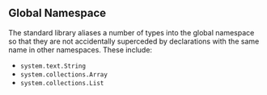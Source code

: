 ## Global Namespace

The standard library aliases a number of types into the global namespace so that they are not accidentally superceded by declarations with the same name in other namespaces. These include:

* `system.text.String`
* `system.collections.Array`
* `system.collections.List`
